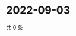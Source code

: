 # 2022-09-03

共 0 条

<!-- BEGIN WEIBO -->
<!-- 最后更新时间 Sat Sep 03 2022 16:07:18 GMT+0800 (China Standard Time) -->

<!-- END WEIBO -->
